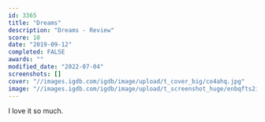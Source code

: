 ```yaml
---
id: 3365
title: "Dreams"
description: "Dreams - Review"
score: 10
date: "2019-09-12"
completed: FALSE
awards: ""
modified_date: "2022-07-04"
screenshots: []
cover: "//images.igdb.com/igdb/image/upload/t_cover_big/co4ahq.jpg"
image: "//images.igdb.com/igdb/image/upload/t_screenshot_huge/enbqfts2ikk0ecwvjy9n.jpg"
---
```

I love it so much.